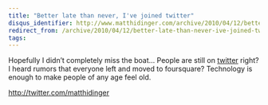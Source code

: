 ```yaml
---
title: "Better late than never, I've joined twitter"
disqus_identifier: http://www.matthidinger.com/archive/2010/04/12/better-late-than-never-ive-joined-twitter.aspx
redirect_from: /archive/2010/04/12/better-late-than-never-ive-joined-twitter.aspx/
tags: 
---
```

Hopefully I didn’t completely miss the boat… People are still on [twitter](http://twitter.com/matthidinger) right? I heard rumors that everyone left and moved to foursquare? Technology is enough to make people of any age feel old.

<http://twitter.com/matthidinger>

